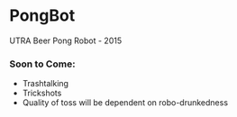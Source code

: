 # PongBot
UTRA Beer Pong Robot - 2015

### Soon to Come:
* Trashtalking
* Trickshots
* Quality of toss will be dependent on robo-drunkedness 
